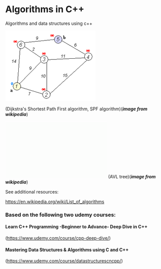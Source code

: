 # Algorithms in C++



Algorithms and data structures using c++


![algorithmscpp](./ipynb/images/Dijkstra_Animation.gif)

(Dijkstra's Shortest Path First algorithm, SPF algorithm)(***image from wikipedia***)

![algorithmscpp](./ipynb/images/AVL_Tree_Example.gif) (AVL tree)(***image from wikipedia***)



See additional resources:

https://en.wikipedia.org/wiki/List_of_algorithms

### Based on the following two udemy courses:

#### Learn C++ Programming -Beginner to Advance- Deep Dive in C++
(https://www.udemy.com/course/cpp-deep-dive/)

#### Mastering Data Structures & Algorithms using C and C++
(https://www.udemy.com/course/datastructurescncpp/)